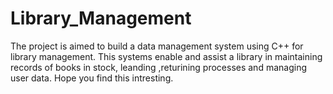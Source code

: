 # Library_Management
The project is aimed to build a data management system using C++ for library management.
This systems enable and assist a library in maintaining records of books in stock, leanding ,returining processes and managing user data.
Hope you find this intresting.

